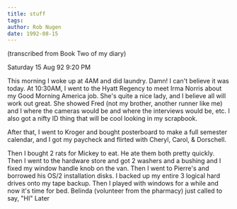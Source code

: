```yaml
---
title: stuff
tags: 
author: Rob Nugen
date: 1992-08-15
---
```


<p class=note>(transcribed from Book Two of my diary)

<p class=date>Saturday 15 Aug 92 9:20 PM

<p>This morning I woke up at 4AM and did laundry.  Damn! I can't
believe it was today.  At 10:30AM, I went to the Hyatt Regency to meet
Irma Norris about my Good Morning America job.  She's quite a nice
lady, and I believe all will work out great.  She showed Fred (not my
brother, another runner like me) and I where the cameras would be and
where the interviews would be, etc.  I also got a nifty ID thing that
will be cool looking in my scrapbook.

<p>After that, I went to Kroger and bought posterboard to make a full
semester calendar, and I got my paycheck and flirted with Cheryl,
Carol, & Dorschell.

<p>Then I bought 2 rats for Mickey to eat.  He ate them both pretty
quickly.  Then I went to the hardware store and got 2 washers and a
bushing and I fixed my window handle knob on the van.  Then I went to
Pierre's and borrowed his OS/2 installation disks.  I backed up my
entire 3 logical hard drives onto my tape backup. Then I played with
windows for a while and now it's time for bed.  Belinda (volunteer
from the pharmacy) just called to say, "HI"  Later



